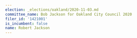 ```yaml
---
election: _elections/oakland/2020-11-03.md
committee_name: Bob Jackson for Oakland City Council 2020
filer_id: '1421001'
is_incumbent: false
name: Robert Jackson
---
```

